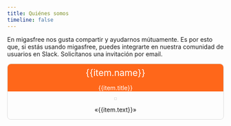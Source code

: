 ```yaml
---
title: Quiénes somos
timeline: false
---
```


<script setup>

const members = [
  {
    avatar: '/avatar/alberto.jpg',
    name: 'Alberto Gacías',
    title: 'Creador y desarrollador',
    text: 'Comencé a desarrollar migasfree para ahorrarme horas de trabajo. Actualmente uso migasfree a diario y lo que más me gusta de esta herramienta es el control que me proporciona a la hora producir cambios en los equipos que administramos.',
    links: [
      { icon: 'fab fa-twitter', link: 'http://twitter.com/albertogacias' }
    ]
  },
  {
    avatar: '/avatar/jact.png',
    name: 'Jose Antonio Chavarría',
    title: 'Desarrollador',
    text: 'Migasfree nos ayudó a avanzar enormemente y con paso seguro en el proyecto de migración a Linux del Ayuntamiento de Zaragoza. Sin esta herramienta, seguiríamos en la oscura edad de piedra.',
    links: [
      {icon: 'fab fa-twitter', link: 'http://twitter.com/jact_abcweb'},
      {icon: 'fab fa-linkedin', link: 'http://es.linkedin.com/in/jachavar'},
      {icon: 'fab fa-github', link: 'https://github.com/jact'},
      {icon: 'fab fa-slideshare', link: 'http://speakerdeck.com/jact'},
      {icon: 'fab fa-blogger', link: 'http://abcweb.blogspot.com/'},
    ]
  }
]
</script>

En migasfree nos gusta compartir y ayudarnos mútuamente. Es por esto que, si estás usando migasfree, puedes integrarte en nuestra comunidad de usuarios en Slack. Solicítanos una invitación por email.

<div class="card" v-for="item in members">
  <div class="card-heading">
    <p class="card-title">{{item.name}}</p>
    <p class="card-subtitle">{{item.title}}</p>
  </div>
  <div class="card-body">
    <p><img :src="item.avatar" /></p>
    <p class="quote">«{{item.text}}»</p>
  </div>
  <p class="card-links">
    <template v-for="el in item.links">
      <a :href="el.link"><FontIcon :icon="el.icon" color="#ff671a" :size="30" /></a>
    </template>
  </p>
</div>

<style scoped>
.card {
  text-align: center;
  margin: 0.5em auto 1em;
  border: 1px solid rgba(0,0,0,.125);
  border-radius: 8px;
}

.card-heading {
  background-color: #ff671a;
  color: white;
  border-top-right-radius: 8px;
  border-top-left-radius: 8px;
}

.card-title {
  margin: 0;
  font-size: 150%;
  padding-top: 8px;
}

.card-body img {
  border: 1px solid rgba(0,0,0,.125);
  padding: 2px;
}

.card-body .quote {
  padding: 0 2em;
}
</style>
